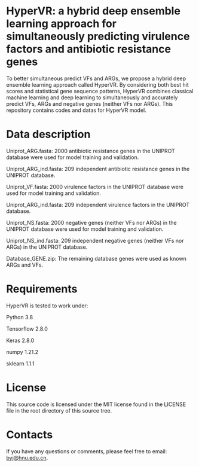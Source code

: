 # HyperVR: a hybrid deep ensemble learning approach for simultaneously predicting virulence factors and antibiotic resistance genes
To better simultaneous predict VFs and ARGs, we propose a hybrid deep ensemble learning approach called HyperVR. By considering both best hit scores and statistical gene sequence patterns, HyperVR combines classical machine learning and deep learning to simultaneously and accurately predict VFs, ARGs and negative genes (neither VFs nor ARGs). This repository contains codes and datas for HyperVR model.
# Data description
Uniprot_ARG.fasta: 2000 antibiotic resistance genes in the UNIPROT database were used for model training and validation.

Uniprot_ARG_ind.fasta: 209 independent antibiotic resistance genes in the UNIPROT database.

Uniprot_VF.fasta: 2000 virulence factors in the UNIPROT database were used for model training and validation.

Uniprot_ARG_ind.fasta: 209 independent virulence factors in the UNIPROT database.

Uniprot_NS.fasta: 2000 negative genes (neither VFs nor ARGs) in the UNIPROT database were used for model training and validation.

Uniprot_NS_ind.fasta: 209 independent negative genes (neither VFs nor ARGs) in the UNIPROT database.

Database_GENE.zip: The remaining database genes were used as known ARGs and VFs.

# Requirements
HyperVR is tested to work under:

Python 3.8

Tensorflow 2.8.0

Keras 2.8.0

numpy 1.21.2

sklearn 1.1.1

# License
This source code is licensed under the MIT license found in the LICENSE file in the root directory of this source tree.

# Contacts
If you have any questions or comments, please feel free to email: byj@hnu.edu.cn.
